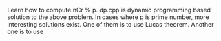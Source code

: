Learn how to compute nCr % p.
dp.cpp is dynamic programming based solution to the above problem.
In cases where p is prime number, more interesting solutions exist.
One of them is to use Lucas theorem. Another one is to use
